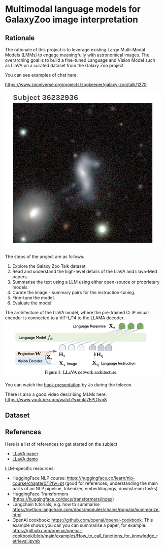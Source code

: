 # Multimodal language models for GalaxyZoo image interpretation

## Rationale

The rationale of this project is to leverage existing Large Multi-Modal Models (LMMs) to engage meaningfully with astronomical images. The overarching goal is to build a fine-tuned Language and Vision Model such as LlaVA on a curated dataset from the Galaxy Zoo project. 

You can see examples of chat here:

https://www.zooniverse.org/projects/zookeeper/galaxy-zoo/talk/1270

![image](assets/galaxy.png)

The steps of the project are as follows:

1) Explore the Galaxy Zoo Talk dataset
2) Read and understand the high-level details of the LlaVA and Llava-Med papers. 
3) Summarise the text using a LLM using either open-source or proprietary models. 
4) Curate the image - summary pairs for the instruction-tuning.
5) Fine-tune the model.
6) Evaluate the model.


The architecture of the LlaVA model, where the pre-trained CLIP visual encoder is connected to a ViT-L/14 to the LLAMA decoder.
![image](assets/llava_arc.png)


You can watch the [hack presentation][telecon] by Jo during the telecon.

[telecon]: https://u-paris.zoom.us/rec/share/ibQAB_HcRwoRFxrmne3RtWUnGp3xH_bqsS9oOG0vMHZEPJidfSASYsXzR_MzNCM.0GfrQ39bReZsAScg

There is also a good video describing MLMs here: https://www.youtube.com/watch?v=mkI7EPD1vp8

## Dataset

## References

Here is a list of references to get started on the subject
- [LLaVA paper](https://arxiv.org/abs/2304.08485)
- [LLaVA demo](https://llava-vl.github.io/)

LLM-specific resources:
- HuggingFace NLP course: https://huggingface.co/learn/nlp-course/chapter0/1?fw=pt (good for references; understanding the main parts of an NLP pipeline, tokenizer, embeddingings, downstream tasks)
- HuggingFace Transformers (https://huggingface.co/docs/transformers/index) 
- Langchain tutorials, e.g. how to summarise https://python.langchain.com/docs/modules/chains/popular/summarize.html
- OpenAI cookbook: https://github.com/openai/openai-cookbook. This example shows you can you can summarise a paper, for example: https://github.com/openai/openai-cookbook/blob/main/examples/How_to_call_functions_for_knowledge_retrieval.ipynb